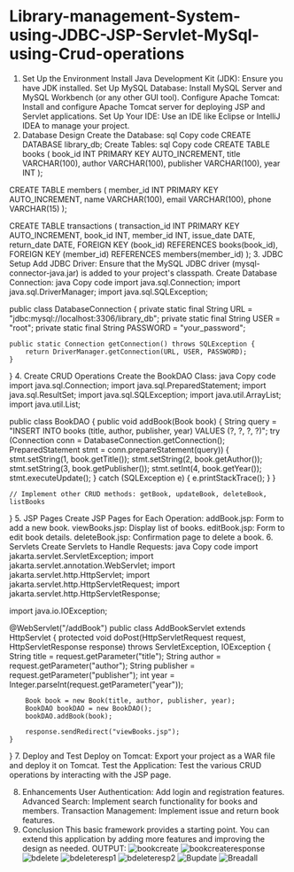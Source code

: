 # Library-management-System-using-JDBC-JSP-Servlet-MySql-using-Crud-operations
1. Set Up the Environment
Install Java Development Kit (JDK): Ensure you have JDK installed.
Set Up MySQL Database: Install MySQL Server and MySQL Workbench (or any other GUI tool).
Configure Apache Tomcat: Install and configure Apache Tomcat server for deploying JSP and Servlet applications.
Set Up Your IDE: Use an IDE like Eclipse or IntelliJ IDEA to manage your project.
2. Database Design
Create the Database:
sql
Copy code
CREATE DATABASE library_db;
Create Tables:
sql
Copy code
CREATE TABLE books (
    book_id INT PRIMARY KEY AUTO_INCREMENT,
    title VARCHAR(100),
    author VARCHAR(100),
    publisher VARCHAR(100),
    year INT
);

CREATE TABLE members (
    member_id INT PRIMARY KEY AUTO_INCREMENT,
    name VARCHAR(100),
    email VARCHAR(100),
    phone VARCHAR(15)
);

CREATE TABLE transactions (
    transaction_id INT PRIMARY KEY AUTO_INCREMENT,
    book_id INT,
    member_id INT,
    issue_date DATE,
    return_date DATE,
    FOREIGN KEY (book_id) REFERENCES books(book_id),
    FOREIGN KEY (member_id) REFERENCES members(member_id)
);
3. JDBC Setup
Add JDBC Driver: Ensure that the MySQL JDBC driver (mysql-connector-java.jar) is added to your project's classpath.
Create Database Connection:
java
Copy code
import java.sql.Connection;
import java.sql.DriverManager;
import java.sql.SQLException;

public class DatabaseConnection {
    private static final String URL = "jdbc:mysql://localhost:3306/library_db";
    private static final String USER = "root";
    private static final String PASSWORD = "your_password";

    public static Connection getConnection() throws SQLException {
        return DriverManager.getConnection(URL, USER, PASSWORD);
    }
}
4. Create CRUD Operations
Create the BookDAO Class:
java
Copy code
import java.sql.Connection;
import java.sql.PreparedStatement;
import java.sql.ResultSet;
import java.sql.SQLException;
import java.util.ArrayList;
import java.util.List;

public class BookDAO {
    public void addBook(Book book) {
        String query = "INSERT INTO books (title, author, publisher, year) VALUES (?, ?, ?, ?)";
        try (Connection conn = DatabaseConnection.getConnection();
             PreparedStatement stmt = conn.prepareStatement(query)) {
            stmt.setString(1, book.getTitle());
            stmt.setString(2, book.getAuthor());
            stmt.setString(3, book.getPublisher());
            stmt.setInt(4, book.getYear());
            stmt.executeUpdate();
        } catch (SQLException e) {
            e.printStackTrace();
        }
    }

    // Implement other CRUD methods: getBook, updateBook, deleteBook, listBooks
}
5. JSP Pages
Create JSP Pages for Each Operation:
addBook.jsp: Form to add a new book.
viewBooks.jsp: Display list of books.
editBook.jsp: Form to edit book details.
deleteBook.jsp: Confirmation page to delete a book.
6. Servlets
Create Servlets to Handle Requests:
java
Copy code
import jakarta.servlet.ServletException;
import jakarta.servlet.annotation.WebServlet;
import jakarta.servlet.http.HttpServlet;
import jakarta.servlet.http.HttpServletRequest;
import jakarta.servlet.http.HttpServletResponse;

import java.io.IOException;

@WebServlet("/addBook")
public class AddBookServlet extends HttpServlet {
    protected void doPost(HttpServletRequest request, HttpServletResponse response) throws ServletException, IOException {
        String title = request.getParameter("title");
        String author = request.getParameter("author");
        String publisher = request.getParameter("publisher");
        int year = Integer.parseInt(request.getParameter("year"));

        Book book = new Book(title, author, publisher, year);
        BookDAO bookDAO = new BookDAO();
        bookDAO.addBook(book);

        response.sendRedirect("viewBooks.jsp");
    }
}
7. Deploy and Test
Deploy on Tomcat: Export your project as a WAR file and deploy it on Tomcat.
Test the Application: Test the various CRUD operations by interacting with the JSP page.

8. Enhancements
User Authentication: Add login and registration features.
Advanced Search: Implement search functionality for books and members.
Transaction Management: Implement issue and return book features.
9. Conclusion
This basic framework provides a starting point. You can extend this application by adding more features and improving the design as needed.
OUTPUT:
![bookcreate](https://github.com/user-attachments/assets/09048c5b-5175-49ee-8d72-a1ddced73db2)
![bookcreateresponse](https://github.com/user-attachments/assets/6a7f2228-243f-4e6a-8504-8a18166a5fb7)
![bdelete](https://github.com/user-attachments/assets/43750a87-2fce-45e5-a94c-f914518b45e9)
![bdeleteresp1](https://github.com/user-attachments/assets/a9582ae0-c494-467d-b373-79e9b69a507f)
![bdeleteresp2](https://github.com/user-attachments/assets/2ab10843-dca5-43ef-8c0c-b4352f836a5c)
![Bupdate](https://github.com/user-attachments/assets/e624a43e-73c7-40d3-ab7c-4af912f5fd33)
![Breadall](https://github.com/user-attachments/assets/7837dbca-c615-4bd0-b771-d4c07a63ed91)







